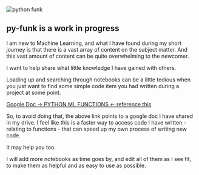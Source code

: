![python funk](https://upload.wikimedia.org/wikipedia/commons/thumb/4/41/A_Green_Tree_Python.jpg/800px-A_Green_Tree_Python.jpg)

## py-funk is a work in progress

I am new to Machine Learning, and what I have found during my short journey is that there is a vast array of content on the subject matter. And this vast amount of content can be quite overwhelming to the newcomer.

I want to help share what little knowledge I have gained with others.

Loading up and searching through notebooks can be a little tedious when you just want to find some simple code item you had written during a project at some point.

[Google Doc -> PYTHON ML FUNCTIONS <- reference this](https://docs.google.com/document/d/10mKYnh93mSuzzjq6iB1cJ7GW7qsHg7ZSENQIKJS5EDk/edit?usp=sharing)

So, to avoid doing that, the above link points to a google doc I have shared in my drive. I feel like this is a faster way to access code I have written - relating to functions - that can speed up my own process of writing new code.

It may help you too.

I will add more notebooks as time goes by, and edit all of them as I see fit, to make them as helpful and as easy to use as possible.
